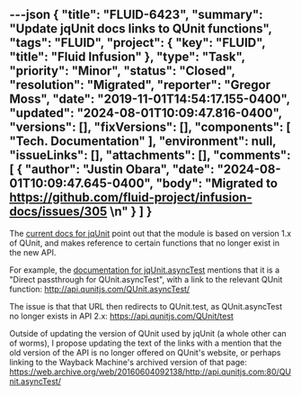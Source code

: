 ---json
{
  "title": "FLUID-6423",
  "summary": "Update jqUnit docs links to QUnit functions",
  "tags": "FLUID",
  "project": {
    "key": "FLUID",
    "title": "Fluid Infusion"
  },
  "type": "Task",
  "priority": "Minor",
  "status": "Closed",
  "resolution": "Migrated",
  "reporter": "Gregor Moss",
  "date": "2019-11-01T14:54:17.155-0400",
  "updated": "2024-08-01T10:09:47.816-0400",
  "versions": [],
  "fixVersions": [],
  "components": [
    "Tech. Documentation"
  ],
  "environment": null,
  "issueLinks": [],
  "attachments": [],
  "comments": [
    {
      "author": "Justin Obara",
      "date": "2024-08-01T10:09:47.645-0400",
      "body": "Migrated to <https://github.com/fluid-project/infusion-docs/issues/305>&#x20;\n"
    }
  ]
}
---
The [current docs for jqUnit](https://docs.fluidproject.org/infusion/development/jqUnit.html) point out that the module is based on version 1.x of QUnit, and makes reference to certain functions that no longer exist in the new API.

For example, the [documentation for jqUnit.asyncTest](https://docs.fluidproject.org/infusion/development/jqUnit.html#jqunitasynctestname-testfunc) mentions that it is a "Direct passthrough for QUnit.asyncTest", with a link to the relevant QUnit function: <http://api.qunitjs.com/QUnit.asyncTest/>

The issue is that that URL then redirects to QUnit.test, as QUnit.asyncTest no longer exists in API 2.x: <https://api.qunitjs.com/QUnit/test>

Outside of updating the version of QUnit used by jqUnit (a whole other can of worms), I propose updating the text of the links with a mention that the old version of the API is no longer offered on QUnit's website, or perhaps linking to the Wayback Machine's archived version of that page: <https://web.archive.org/web/20160604092138/http://api.qunitjs.com:80/QUnit.asyncTest/>

        